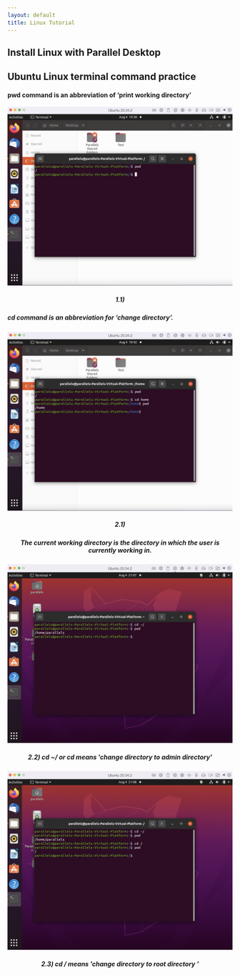 ```yaml
---
layout: default
title: Linux Tutorial
---
```

## Install Linux with Parallel Desktop

## Ubuntu Linux terminal command practice

#### pwd command is an abbreviation of ‘print working directory’

<p align="center">
  <img src="/photo/Assignment1/Command/pwd.png" alt="Cute_boy" width="600" height="400"/>
 </p>
<h5 align = 'center'> 1.1) </h5>

##### cd command is an abbreviation for ‘change directory’.

<p align="center">
 <img src="/photo/Assignment1/Command/cd1.png" alt="Cute_boy" width="600" height="400"/>
</p>
<h5 align = 'center'> 2.1) </h4>
<h5 align = 'center'> The current working directory is the directory in which the user is currently working in. </h5>

 <p align="center">
  <img src="/photo/Assignment1/Command/cd~:.png" alt="Cute_boy" width="600" height="400"/>
 </p>
<h5 align = 'center'> 2.2) cd ~/ or cd means 'change directory to admin directory' </h5>  
  
 <p align="center">
  <img src="/photo/Assignment1/Command/cd:.png" alt="Cute_boy" width="600" height="400"/>
 </p>
<h5 align = 'center'> 2.3) cd / means 'change directory to root directory ' </h5> 
